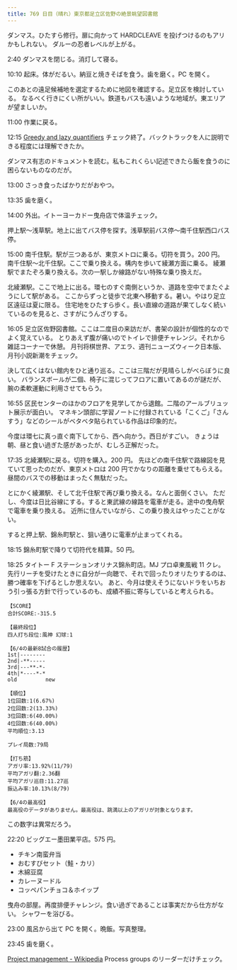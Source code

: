 ```yaml
---
title: 769 日目（晴れ）東京都足立区佐野の絶景眺望図書館
---
```


ダンマス。ひたすら修行。扉に向かって HARDCLEAVE を投げつけるのもアリかもしれない。
ダルーの忍者レベルが上がる。

2:40 ダンマスを閉じる。消灯して寝る。

10:10 起床。体がだるい。納豆と焼きそばを食う。歯を磨く。PC を開く。

このあとの遠足候補地を選定するために地図を確認する。足立区を検討している。
なるべく行きにくい所がいい。鉄道もバスも遠いような地域が。東エリアが望ましいか。

11:00 作業に戻る。

12:15 [Greedy and lazy quantifiers](https://javascript.info/regexp-greedy-and-lazy)
チェック終了。バックトラックを人に説明できる程度には理解できたか。

ダンマス有志のドキュメントを読む。私もこれくらい記述できたら飯を食うのに困らないものなのだが。

13:00 さっき食ったばかりだがおやつ。

13:35 歯を磨く。

14:00 外出。イトーヨーカドー曳舟店で体温チェック。

押上駅～浅草駅。地上に出てバス停を探す。浅草駅前バス停～南千住駅西口バス停。

15:00 南千住駅。駅が三つあるが、東京メトロに乗る。切符を買う。200 円。
南千住駅～北千住駅。ここで乗り換える。構内を歩いて綾瀬方面に乗る。
綾瀬駅でまたぞろ乗り換える。次の一駅しか線路がない特殊な乗り換えだ。

北綾瀬駅。ここで地上に出る。環七のすぐ南側というか、道路を空中でまたぐようにして駅がある。
ここからずっと徒歩で北東へ移動する。暑い。やはり足立区遠征は夏に限る。
住宅地をひたすら歩く。長い直線の道路が果てしなく続いているのを見ると、さすがにうんざりする。

16:05 足立区佐野図書館。ここは二度目の来訪だが、書架の設計が個性的なのでよく覚えている。
とりあえず腹が痛いのでトイレで排便チャレンジ。それから雑誌コーナーで休憩。
月刊将棋世界、アエラ、週刊ニューズウィーク日本版、月刊小説新潮をチェック。

決して広くはない館内をひと通り巡る。ここは三階だが見晴らしがべらぼうに良い。
バランスボールが二個、椅子に混じってフロアに置いてあるのが謎だが、腕の柔軟運動に利用させてもらう。

16:55 区民センターのほかのフロアを見学してから退館。二階のアールブリュット展示が面白い。
マネキン頭部に学習ノートに付録されている「こくご」「さんすう」などのシールがベタベタ貼られている作品は印象的だ。

今度は環七に真っ直ぐ南下してから、西へ向かう。西日がすごい。
きょうは朝、昼と食い過ぎた感があったが、むしろ正解だった。

17:35 北綾瀬駅に戻る。切符を購入。200 円。
先ほどの南千住駅で路線図を見ていて思ったのだが、東京メトロは 200 円でかなりの距離を乗せてもらえる。
昼間のバスでの移動はまったく無駄だった。

とにかく綾瀬駅、そして北千住駅で再び乗り換える。なんと面倒くさい。
ただし、今度は日比谷線にする。すると東武線の線路を電車が走る。途中の曳舟駅で電車を乗り換える。
近所に住んでいながら、この乗り換えはやったことがない。

すると押上駅、錦糸町駅と、狙い通りに電車が止まってくれる。

18:15 錦糸町駅で降りて切符代を精算。50 円。

18:25 タイトー F ステーションオリナス錦糸町店。MJ プロ卓東風戦 11 クレ。
先行リーチを受けたときに自分が一向聴で、それで回ったりオリたりするのは、勝つ確率を下げるとしか思えない。
あと、今月は使えそうにないドラをいちおう引っ張る方針で行っているのも、成績不振に寄与していると考えられる。

```text
【SCORE】
合計SCORE:-315.5

【最終段位】
四人打ち段位:風神 幻球:1

【6/4の最新8試合の履歴】
1st|--------
2nd|-**-----
3rd|---**-*-
4th|*----*-*
old         new

【順位】
1位回数:1(6.67%)
2位回数:2(13.33%)
3位回数:6(40.00%)
4位回数:6(40.00%)
平均順位:3.13

プレイ局数:79局

【打ち筋】
アガリ率:13.92%(11/79)
平均アガリ翻:2.36翻
平均アガリ巡目:11.27巡
振込み率:10.13%(8/79)

【6/4の最高役】
最高役のデータがありません。最高役は、跳満以上のアガリが対象となります。
```

この数字は異常だろう。

22:20 ビッグエー墨田業平店。575 円。

* チキン南蛮弁当
* おむすびセット（鮭・カリ）
* 木綿豆腐
* カレーヌードル
* コッペパンチョコ＆ホイップ

曳舟の部屋。再度排便チャレンジ。食い過ぎであることは事実だから仕方がない。
シャワーを浴びる。

23:00 風呂から出て PC を開く。晩飯。写真整理。

23:45 歯を磨く。

[Project management - Wikipedia](https://en.wikipedia.org/wiki/Project_management#Process_groups)
Process groups のリーダーだけチェック。
